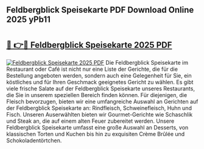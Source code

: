## Feldbergblick Speisekarte PDF Download Online 2025 yPb11

# <h2><a href="http://gc6jemj.nevu.top/?p=Feldbergblick+Speisekarte">🔗 👉🔴 Feldbergblick Speisekarte 2025 PDF</a></h2>

[![Feldbergblick Speisekarte 2025 PDF](https://i.imgur.com/dBaPXMq.png)](http://gc6jemj.nevu.top/?p=Feldbergblick+Speisekarte)
Die Feldbergblick Speisekarte im Restaurant oder Café ist nicht nur eine Liste der Gerichte, die für die Bestellung angeboten werden, sondern auch eine Gelegenheit für Sie, ein köstliches und für Ihren Geschmack geeignetes Gericht zu wählen. Es gibt viele frische Salate auf der Feldbergblick Speisekarte unseres Restaurants, die Sie in unserem speziellen Bereich finden können. Für diejenigen, die Fleisch bevorzugen, bieten wir eine umfangreiche Auswahl an Gerichten auf der Feldbergblick Speisekarte an: Rindfleisch, Schweinefleisch, Huhn und Fisch. Unseren Auserwählten bieten wir Gourmet-Gerichte wie Schaschlik und Steak an, die auf einem alten Feuer zubereitet werden. Unsere Feldbergblick Speisekarte umfasst eine große Auswahl an Desserts, von klassischen Torten und Kuchen bis hin zu exquisiten Crème Brûlée und Schokoladentörtchen.
